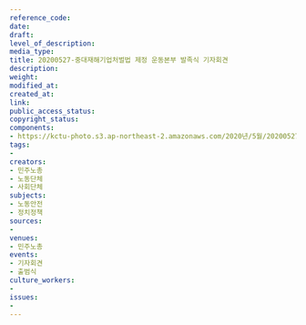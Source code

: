```yaml
---
reference_code: 
date: 
draft: 
level_of_description: 
media_type: 
title: 20200527-중대재해기업처벌법 제정 운동본부 발족식 기자회견
description: 
weight: 
modified_at: 
created_at: 
link: 
public_access_status: 
copyright_status: 
components:
- https://kctu-photo.s3.ap-northeast-2.amazonaws.com/2020년/5월/20200527-중대재해기업처벌법+제정+운동본부+발족식+기자회견/_DSC5731.jpg
tags:
- 
creators:
- 민주노총
- 노동단체
- 사회단체
subjects:
- 노동안전
- 정치정책
sources:
- 
venues:
- 민주노총
events:
- 기자회견
- 출범식
culture_workers:
- 
issues:
- 
---
```

